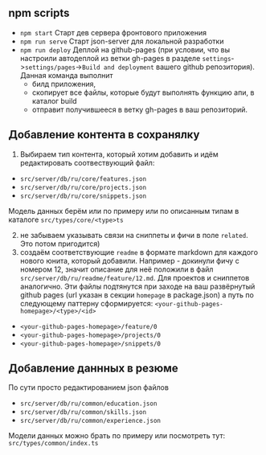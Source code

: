 ## npm scripts

- `npm start` Старт дев сервера фронтового приложения
- `npm run serve` Старт json-server для локальной разработки
- `npm run deploy` Деплой на github-pages (при условии, что вы настроили автодеплой из ветки gh-pages в разделе `settings`->`settings/pages`->`Build and deployment` вашего github репозитория). Данная команда выполнит
  - билд приложения,
  - скопирует все файлы, которые будут выполнять функцию апи, в каталог build
  - отправит получившееся в ветку gh-pages в ваш репозиторий.

## Добавление контента в сохранялку

1. Выбираем тип контента, который хотим добавить и идём редактировать соотвествующий файл:

- `src/server/db/ru/core/features.json`
- `src/server/db/ru/core/projects.json`
- `src/server/db/ru/core/snippets.json`

Модель данных берём или по примеру или по описанным типам в каталоге `src/types/core/<type>ts`

2. не забываем указывать связи на сниппеты и фичи в поле `related`. Это потом пригодится)
3. создаём соответствующие `readme` в формате markdown для каждого нового юнита, который добавили. Например - докинули фичу с номером 12, значит описание для неё положили в файл `src/server/db/ru/readme/feature/12.md`. Для проектов и сниппетов аналогично. Эти файлы подтянутся при заходе на ваш развёрнутый github pages (url указан в секции `homepage` в package.json) а путь по следующему паттерну сформируется: `<your-github-pages-homepage>/<type>/<id>`

- `<your-github-pages-homepage>/feature/0`
- `<your-github-pages-homepage>/projects/0`
- `<your-github-pages-homepage>/snippets/0`

## Добавление даннных в резюме

По сути просто редактированием json файлов

- `src/server/db/ru/common/education.json`
- `src/server/db/ru/common/skills.json`
- `src/server/db/ru/common/experience.json`

Модели данных можно брать по примеру или посмотреть тут: `src/types/common/index.ts`
